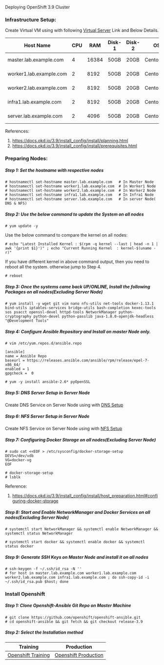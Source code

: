 Deploying OpenShift 3.9  Cluster

### Infrastructure Setup:

Create Virtual VM using with following [Virtual Server](../Infrastructure-Setup/README.md)  Link and Below Details.  

| Host Name               | CPU  | RAM   | Disk-1 | Disk-2 | OS        | Role        |
| ----------------------- | ---- | ----- | ------ | ------ | --------- | ----------- |
| master.lab.example.com  | 4    | 16384 | 50GB   | 20GB   | Centos7.X | Master Node |
| worker1.lab.example.com | 2    | 8192  | 50GB   | 20GB   | Centos7.X | Worker Node |
| worker2.lab.example.com | 2    | 8192  | 50GB   | 20GB   | Centos7.x | Worker Node |
| infra1.lab.example.com  | 2    | 8192  | 50GB   | 20GB   | Centos7.x | Infra Node  |
| server.lab.example.com  | 2    | 4096  | 50GB   | 20GB   | Centos7.x | NFS & DNS   |

References:

1. https://docs.okd.io/3.9/install_config/install/planning.html
2. https://docs.okd.io/3.9/install_config/install/prerequisites.html

### Preparing Nodes:

##### Step 1: Set the hostname with respective nodes

```shell
# hostnamectl set-hostname master.lab.example.com   # In Master Node
# hostnamectl set-hostname worker1.lab.example.com  # In Worker1 Node
# hostnamectl set-hostname worker2.lab.example.com  # In Worker2 Node
# hostnamectl set-hostname infra1.lab.example.com   # In Infra1 Node
# hostnamectl set-hostname server.lab.example.com   # In server Node( DNS & NFS)
```

##### Step 2: Use the below command to update the System on all nodes

```shell
# yum update -y
```

Use the below command to compare the kernel on all nodes: 

```shell
# echo "Latest Installed Kernel : $(rpm -q kernel --last | head -n 1 | awk '{print $1}')" ; echo "Current Running Kernel  : kernel-$(uname -r)"
```

If you have different kernel in above command output, then you need to reboot all the system. otherwise jump to Step 4.

```shell
# reboot
```

##### Step 3: Once the systems came back UP/ONLINE, Install the following Packages on all nodes(Excluding Server Node)

```shell
# yum install -y wget git vim nano nfs-utils net-tools docker-1.13.1 bind-utils iptables-services bridge-utils bash-completion kexec-tools sos psacct openssl-devel httpd-tools NetworkManager python-cryptography python-devel python-passlib java-1.8.0-openjdk-headless "@Development Tools"
```

##### Step 4: Configure Ansible Repository and Install on master Node only. 

```shell
# vim /etc/yum.repos.d/ansible.repo
```

```
[ansible]
name = Ansible Repo
baseurl = https://releases.ansible.com/ansible/rpm/release/epel-7-x86_64/
enabled = 1
gpgcheck =  0
```

```shell
# yum -y install ansible-2.6* pyOpenSSL
```

##### Step 5: DNS Server Setup in Server Node

Create DNS Service on Server Node using with [DNS Setup](DNS-Setup.md)

##### Step 6: NFS Server Setup in Server Node

Create NFS Service on Server Node using with [NFS Setup](NFS-Setup.md)

##### Step 7: Configuring Docker Storage on all nodes(Excluding Server Node)

```shell
# sudo cat <<EOF > /etc/sysconfig/docker-storage-setup 
DEVS=/dev/vdb 
VG=docker-vg 
EOF

# docker-storage-setup
# lsblk
```

Reference: 

1. https://docs.okd.io/3.9/install_config/install/host_preparation.html#configuring-docker-storage

##### Step 8:  Start and Enable NetworkManager and Docker Services on all nodes(Excluding Server Node)

```shell
# systemctl start NetworkManager && systemctl enable NetworkManager && systemctl status NetworkManager
```

```shell
# systemctl start docker && systemctl enable docker && systemctl status docker
```

##### Step 9: Generate SSH Keys on Master Node and install it on all nodes

```shell
# ssh-keygen -f ~/.ssh/id_rsa -N ''
# for host in master.lab.example.com worker1.lab.example.com worker2.lab.example.com infra1.lab.example.com ; do ssh-copy-id -i ~/.ssh/id_rsa.pub $host; done
```

### Install Openshift

##### Step 1: Clone Openshift-Ansible Git Repo on Master Machine

```shell
# git clone https://github.com/openshift/openshift-ansible.git
# cd openshift-ansible && git fetch && git checkout release-3.9
```

##### Step 2: Select the Installation method

|                    Training                    |                     Production                     |
| :--------------------------------------------: | :------------------------------------------------: |
| [Openshift Training](Training-Installation.md) | [Openshift Production](Production-Installation.md) |